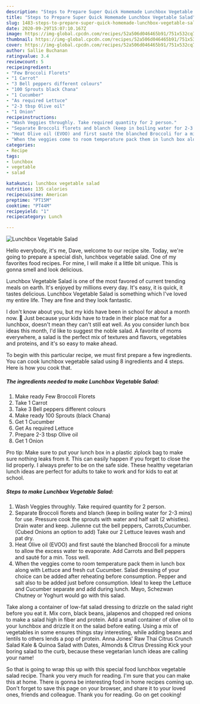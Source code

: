 ```yaml
---
description: "Steps to Prepare Super Quick Homemade Lunchbox Vegetable Salad"
title: "Steps to Prepare Super Quick Homemade Lunchbox Vegetable Salad"
slug: 1483-steps-to-prepare-super-quick-homemade-lunchbox-vegetable-salad
date: 2020-09-29T15:07:10.167Z
image: https://img-global.cpcdn.com/recipes/52a506d046465b91/751x532cq70/lunchbox-vegetable-salad-recipe-main-photo.jpg
thumbnail: https://img-global.cpcdn.com/recipes/52a506d046465b91/751x532cq70/lunchbox-vegetable-salad-recipe-main-photo.jpg
cover: https://img-global.cpcdn.com/recipes/52a506d046465b91/751x532cq70/lunchbox-vegetable-salad-recipe-main-photo.jpg
author: Sallie Buchanan
ratingvalue: 3.4
reviewcount: 5
recipeingredient:
- "Few Broccoli Florets"
- "1 Carrot"
- "3 Bell peppers different colours"
- "100 Sprouts black Chana"
- "1 Cucumber"
- "As required Lettuce"
- "2-3 tbsp Olive oil"
- "1 Onion"
recipeinstructions:
- "Wash Veggies throughly. Take required quantity for 2 person."
- "Separate Broccoli florets and blanch (keep in boiling water for 2-3 mins) for use. Pressure cook the sprouts with water and half salt (2 whistles). Drain water and keep. Julienne cut the bell peppers, Carrots,Cucumber. (Cubed Onions an option to add) Take our 2 Lettuce leaves wash and pat dry."
- "Heat Olive oil (EVOO) and first sauté the blanched Broccoli for a minute to allow the excess water to evaporate. Add Carrots and Bell peppers and sauté for a min. Toss well."
- "When the veggies come to room temperature pack them in lunch box along with Lettuce and fresh cut Cucumber. Salad dressing of your choice can be added after reheating before consumption. Pepper and salt also to be added just before consumption. Ideal to keep the Lettuce and Cucumber separate and add during lunch. Mayo, Schezwan Chutney or Yoghurt would go with this salad."
categories:
- Recipe
tags:
- lunchbox
- vegetable
- salad

katakunci: lunchbox vegetable salad 
nutrition: 135 calories
recipecuisine: American
preptime: "PT15M"
cooktime: "PT44M"
recipeyield: "1"
recipecategory: Lunch

---
```



![Lunchbox Vegetable Salad](https://img-global.cpcdn.com/recipes/52a506d046465b91/751x532cq70/lunchbox-vegetable-salad-recipe-main-photo.jpg)

Hello everybody, it's me, Dave, welcome to our recipe site. Today, we're going to prepare a special dish, lunchbox vegetable salad. One of my favorites food recipes. For mine, I will make it a little bit unique. This is gonna smell and look delicious.

Lunchbox Vegetable Salad is one of the most favored of current trending meals on earth. It's enjoyed by millions every day. It's easy, it is quick, it tastes delicious. Lunchbox Vegetable Salad is something which I've loved my entire life. They are fine and they look fantastic.

I don&#39;t know about you, but my kids have been in school for about a month now. 🙁 Just because your kids have to trade in their place mat for a lunchbox, doesn&#39;t mean they can&#39;t still eat well. As you consider lunch box ideas this month, I&#39;d like to suggest the noble salad. A favorite of moms everywhere, a salad is the perfect mix of textures and flavors, vegetables and proteins, and it&#39;s so easy to make ahead.


To begin with this particular recipe, we must first prepare a few ingredients. You can cook lunchbox vegetable salad using 8 ingredients and 4 steps. Here is how you cook that.

<!--inarticleads1-->

##### The ingredients needed to make Lunchbox Vegetable Salad:

1. Make ready Few Broccoli Florets
1. Take 1 Carrot
1. Take 3 Bell peppers different colours
1. Make ready 100 Sprouts (black Chana)
1. Get 1 Cucumber
1. Get As required Lettuce
1. Prepare 2-3 tbsp Olive oil
1. Get 1 Onion


Pro tip: Make sure to put your lunch box in a plastic ziplock bag to make sure nothing leaks from it. This can easily happen if you forget to close the lid properly. I always prefer to be on the safe side. These healthy vegetarian lunch ideas are perfect for adults to take to work and for kids to eat at school. 

<!--inarticleads2-->

##### Steps to make Lunchbox Vegetable Salad:

1. Wash Veggies throughly. Take required quantity for 2 person.
1. Separate Broccoli florets and blanch (keep in boiling water for 2-3 mins) for use. Pressure cook the sprouts with water and half salt (2 whistles). Drain water and keep. Julienne cut the bell peppers, Carrots,Cucumber. (Cubed Onions an option to add) Take our 2 Lettuce leaves wash and pat dry.
1. Heat Olive oil (EVOO) and first sauté the blanched Broccoli for a minute to allow the excess water to evaporate. Add Carrots and Bell peppers and sauté for a min. Toss well.
1. When the veggies come to room temperature pack them in lunch box along with Lettuce and fresh cut Cucumber. Salad dressing of your choice can be added after reheating before consumption. Pepper and salt also to be added just before consumption. Ideal to keep the Lettuce and Cucumber separate and add during lunch. Mayo, Schezwan Chutney or Yoghurt would go with this salad.


Take along a container of low-fat salad dressing to drizzle on the salad right before you eat it. Mix corn, black beans, jalapenos and chopped red onions to make a salad high in fiber and protein. Add a small container of olive oil to your lunchbox and drizzle it on the salad before eating. Using a mix of vegetables in some ensures things stay interesting, while adding beans and lentils to others lends a pop of protein. Anna Jones&#39; Raw Thai Citrus Crunch Salad Kale &amp; Quinoa Salad with Dates, Almonds &amp; Citrus Dressing Kick your boring salad to the curb, because these vegetarian lunch ideas are calling your name! 

So that is going to wrap this up with this special food lunchbox vegetable salad recipe. Thank you very much for reading. I'm sure that you can make this at home. There is gonna be interesting food in home recipes coming up. Don't forget to save this page on your browser, and share it to your loved ones, friends and colleague. Thank you for reading. Go on get cooking!
